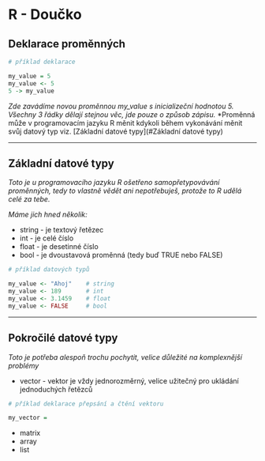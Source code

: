 
# R - Doučko

## Deklarace proměnných
```r
# příklad deklarace

my_value = 5
my_value <- 5
5 -> my_value
```
*Zde zavádíme novou proměnnou my_value s inicializeční hodnotou 5. Všechny 3 řádky dělají stejnou věc, jde pouze o způsob zápisu.*
*Proměnná může v programovacím jazyku R měnit kdykoli během vykonávání měnit svůj datový typ viz. [Základní datové typy](#Základní datové typy)
___
## Základní datové typy
*Toto je u programovacího jazyku R ošetřeno samopřetypovávání proměnných, tedy to vlastně vědět ani nepotřebuješ, protože to R udělá celé za tebe.*

*Máme jich hned několik:*
- string - je textový řetězec
- int - je celé číslo
- float - je desetinné číslo
- bool - je dvoustavová proměnná (tedy buď TRUE nebo FALSE)
```r
# příklad datových typů

my_value <- "Ahoj"    # string
my_value <- 189       # int
my_value <- 3.1459    # float
my_value <- FALSE     # bool
```
___
## Pokročilé datové typy
*Toto je potřeba alespoň trochu pochytit, velice důležité na komplexnější problémy*
- vector - vektor je vždy jednorozměrný, velice užitečný pro ukládání jednoduchých řetězců
```r
# příklad deklarace přepsání a čtění vektoru

my_vector = 
```
- matrix
- array
- list
